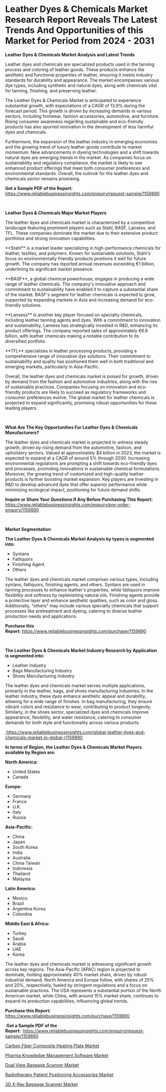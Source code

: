 <p><h1>Leather Dyes & Chemicals Market Research Report Reveals The Latest Trends And Opportunities of this Market for Period from 2024 - 2031</h1></p><p><strong>Leather Dyes & Chemicals Market Analysis and Latest Trends</strong></p>
<p><p>Leather dyes and chemicals are specialized products used in the tanning process and coloring of leather goods. These products enhance the aesthetic and functional properties of leather, ensuring it meets industry standards for durability and appearance. The market encompasses various dye types, including synthetic and natural dyes, along with chemicals vital for tanning, finishing, and preserving leather.</p><p>The Leather Dyes & Chemicals Market is anticipated to experience substantial growth, with expectations of a CAGR of 13.9% during the forecast period. This growth is driven by increasing demands in various sectors, including footwear, fashion accessories, automotive, and furniture. Rising consumer awareness regarding sustainable and eco-friendly products has also spurred innovation in the development of less harmful dyes and chemicals.</p><p>Furthermore, the expansion of the leather industry in emerging economies and the growing trend of luxury leather goods contribute to market momentum. New advancements in dyeing technologies and a shift towards natural dyes are emerging trends in the market. As companies focus on sustainability and regulatory compliance, the market is likely to see enhanced product offerings that meet both consumer preferences and environmental standards. Overall, the outlook for the leather dyes and chemicals sector remains promising.</p></p>
<p><strong>Get a Sample PDF of the Report:&nbsp;</strong> <a href="https://www.reliablebusinessinsights.com/enquiry/request-sample/1159890?utm_campaign=1109&utm_medium=2&utm_source=Github&utm_content=ia&utm_term=05122024&utm_id=leather-dyes-chemicals">https://www.reliablebusinessinsights.com/enquiry/request-sample/1159890</a></p>
<p>&nbsp;</p>
<p><strong>Leather Dyes & Chemicals Major Market Players</strong></p>
<p><p>The leather dyes and chemicals market is characterized by a competitive landscape featuring prominent players such as Stahl, BASF, Lanxess, and TFL. These companies dominate the market due to their extensive product portfolios and strong innovation capabilities.</p><p>**Stahl** is a market leader specializing in high-performance chemicals for leather, textiles, and polymers. Known for sustainable solutions, Stahl's focus on environmentally friendly products positions it well for future growth. The company has reported annual revenues exceeding €1 billion, underlining its significant market presence.</p><p>**BASF**, a global chemical powerhouse, engages in producing a wide range of leather chemicals. The company's innovative approach and commitment to sustainability have enabled it to capture a substantial share of the market. BASF's segment for leather chemicals is expected to grow, supported by expanding markets in Asia and increasing demand for eco-friendly solutions.</p><p>**Lanxess** is another key player focused on specialty chemicals, including leather tanning agents and dyes. With a commitment to innovation and sustainability, Lanxess has strategically invested in R&D, enhancing its product offerings. The company reported sales of approximately €6.6 billion, with leather chemicals making a notable contribution to its diversified portfolio.</p><p>**TFL** specializes in leather processing products, providing a comprehensive range of innovative dye solutions. Their commitment to sustainability and quality has positioned them well in both traditional and emerging markets, particularly in Asia-Pacific.</p><p>Overall, the leather dyes and chemicals market is poised for growth, driven by demand from the fashion and automotive industries, along with the rise of sustainable practices. Companies focusing on innovation and eco-friendly products are likely to succeed as regulatory frameworks and consumer preferences evolve. The global market for leather chemicals is projected to expand significantly, promising robust opportunities for these leading players.</p></p>
<p>&nbsp;</p>
<p><strong>What Are The Key Opportunities For Leather Dyes & Chemicals Manufacturers?</strong></p>
<p><p>The leather dyes and chemicals market is projected to witness steady growth, driven by rising demand from the automotive, fashion, and upholstery sectors. Valued at approximately $4 billion in 2023, the market is expected to expand at a CAGR of around 5% through 2030. Increasing environmental regulations are prompting a shift towards eco-friendly dyes and processes, promoting innovations in sustainable chemical formulations. Moreover, the growing trend of customized and high-quality leather products is further boosting market expansion. Key players are investing in R&D to develop advanced dyes that offer superior performance while minimizing ecological impact, positioning for future demand shifts.</p></p>
<p><strong>Inquire or Share Your Questions If Any Before Purchasing This Report:</strong> <a href="https://www.reliablebusinessinsights.com/enquiry/pre-order-enquiry/1159890?utm_campaign=1109&utm_medium=2&utm_source=Github&utm_content=ia&utm_term=05122024&utm_id=leather-dyes-chemicals">https://www.reliablebusinessinsights.com/enquiry/pre-order-enquiry/1159890</a></p>
<p>&nbsp;</p>
<p><strong>Market Segmentation</strong></p>
<p><strong>The Leather Dyes & Chemicals Market Analysis by types is segmented into:</strong></p>
<p><ul><li>Syntans</li><li>Fatliquors</li><li>Finishing Agent</li><li>Others</li></ul></p>
<p><p>The leather dyes and chemicals market comprises various types, including syntans, fatliquors, finishing agents, and others. Syntans are used in tanning processes to enhance leather's properties, while fatliquors improve flexibility and softness by replenishing natural oils. Finishing agents provide a protective layer and enhance aesthetic qualities, such as color and gloss. Additionally, "others" may include various specialty chemicals that support processes like pretreatment and dyeing, catering to diverse leather production needs and applications.</p></p>
<p><strong>Purchase this Report:&nbsp;</strong><a href="https://www.reliablebusinessinsights.com/purchase/1159890?utm_campaign=1109&utm_medium=2&utm_source=Github&utm_content=ia&utm_term=05122024&utm_id=leather-dyes-chemicals">https://www.reliablebusinessinsights.com/purchase/1159890</a></p>
<p>&nbsp;</p>
<p><strong>The Leather Dyes & Chemicals Market Industry Research by Application is segmented into:</strong></p>
<p><ul><li>Leather Industry</li><li>Bags Manufacturing Industry</li><li>Shoes Manufacturing Industry</li></ul></p>
<p><p>The leather dyes and chemicals market serves multiple applications, primarily in the leather, bags, and shoes manufacturing industries. In the leather industry, these dyes enhance aesthetic appeal and durability, allowing for a wide range of finishes. In bag manufacturing, they ensure vibrant colors and resistance to wear, contributing to product longevity. Similarly, in the shoes sector, specialized dyes and chemicals improve appearance, flexibility, and water resistance, catering to consumer demands for both style and functionality across various products.</p></p>
<p><a href="https://www.reliablebusinessinsights.com/global-leather-dyes-and-chemicals-market-in-global-r1159890?utm_campaign=1109&utm_medium=2&utm_source=Github&utm_content=ia&utm_term=05122024&utm_id=leather-dyes-chemicals">&nbsp;https://www.reliablebusinessinsights.com/global-leather-dyes-and-chemicals-market-in-global-r1159890</a></p>
<p><strong>In terms of Region, the Leather Dyes & Chemicals Market Players available by Region are:</strong></p>
<p>
    <p> <strong> North America: </strong>
        <ul>
            <li>United States</li>
            <li>Canada</li>
        </ul>
        </p> 
    <p> <strong> Europe: </strong>
        <ul>
            <li>Germany</li>
            <li>France</li>
            <li>U.K.</li>
            <li>Italy</li>
            <li>Russia</li>
        </ul>
        </p> 
    <p> <strong> Asia-Pacific: </strong>
        <ul>
            <li>China</li>
            <li>Japan</li>
            <li>South Korea</li>
            <li>India</li>
            <li>Australia</li>
            <li>China Taiwan</li>
            <li>Indonesia</li>
            <li>Thailand</li>
            <li>Malaysia</li>
        </ul>
        </p> 
    <p> <strong> Latin America: </strong>
        <ul>
            <li>Mexico</li>
            <li>Brazil</li>
            <li>Argentina Korea</li>
            <li>Colombia</li>
        </ul>
        </p> 
    <p> <strong> Middle East & Africa: </strong>
        <ul>
            <li>Turkey</li>
            <li>Saudi</li>
            <li>Arabia</li>
            <li>UAE</li>
            <li>Korea</li>
        </ul>
    </p>
    </p>
<p><p>The leather dyes and chemicals market is witnessing significant growth across key regions. The Asia-Pacific (APAC) region is projected to dominate, holding approximately 40% market share, driven by robust industrial demand. North America and Europe follow, with shares of 25% and 20%, respectively, fueled by stringent regulations and a focus on sustainable practices. The USA represents a substantial portion of the North American market, while China, with around 15% market share, continues to expand its production capabilities, influencing global trends.</p></p>
<p><strong>Purchase this Report: </strong><a href="https://www.reliablebusinessinsights.com/purchase/1159890?utm_campaign=1109&utm_medium=2&utm_source=Github&utm_content=ia&utm_term=05122024&utm_id=leather-dyes-chemicals">https://www.reliablebusinessinsights.com/purchase/1159890</a></p>
<p>&nbsp;<strong>Get a Sample PDF of the Report:&nbsp;&nbsp;</strong><a href="https://www.reliablebusinessinsights.com/enquiry/request-sample/1159890?utm_campaign=1109&utm_medium=2&utm_source=Github&utm_content=ia&utm_term=05122024&utm_id=leather-dyes-chemicals">https://www.reliablebusinessinsights.com/enquiry/request-sample/1159890</a></p>
<p><strong></strong></p>
<p><p><a href="https://github.com/wileonie19657/Market-Research-Report-List-1/blob/main/carbon-fiber-composite-heating-plate-market.md?utm_campaign=1109&utm_medium=2&utm_source=Github&utm_content=ia&utm_term=05122024&utm_id=leather-dyes-chemicals">Carbon Fiber Composite Heating Plate Market</a></p><p><a href="https://www.linkedin.com/pulse/compreh-proposis-fbaif?utm_campaign=1109&utm_medium=2&utm_source=Github&utm_content=ia&utm_term=05122024&utm_id=leather-dyes-chemicals">Pharma Knowledge Management Software Market</a></p><p><a href="https://issuu.com/reportprime-2/docs/dual-view-baggage-scanner-market-size-2030.pptx?utm_campaign=1109&utm_medium=2&utm_source=Github&utm_content=ia&utm_term=05122024&utm_id=leather-dyes-chemicals">Dual View Baggage Scanner Market</a></p><p><a href="https://www.linkedin.com/pulse/compreh-proposis-fbaif?utm_campaign=1109&utm_medium=2&utm_source=Github&utm_content=ia&utm_term=05122024&utm_id=leather-dyes-chemicals">Radiotherapy Patient Positioning Accessories Market</a></p><p><a href="https://issuu.com/reportprime-2/docs/3d-x-ray-baggage-scanner-market-size-2030.pptx?utm_campaign=1109&utm_medium=2&utm_source=Github&utm_content=ia&utm_term=05122024&utm_id=leather-dyes-chemicals">3D X-Ray Baggage Scanner Market</a></p></p>